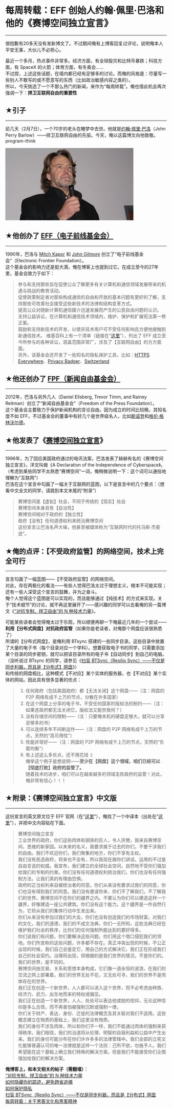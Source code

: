# 每周转载：EFF 创始人约翰·佩里·巴洛和他的《赛博空间独立宣言》 

-----

 很抱歉有20多天没有发新博文了。不过期间俺有上博客回复过评论，说明俺本人平安无事，大伙儿不必担心。  
   
  最近一个多月，热点事件非常多。经济方面，有全球股灾和比特币暴跌；科技方面，有 SpaceX 的火箭；体育方面，有冬奥会......  
 不过捏，上述这些话题，在墙内都已经有足够多的讨论。而俺的风格是：尽量写一些别人不敢写的或不愿意写的东西（比如政治敏感内容之类的）。  
 所以，今天挑选了一个不那么热门的新闻，来作为“每周转载”。俺也借此机会再次强调一下：**捍卫互联网自由的重要性**  
   
   
 ## ★引子
---

  
 前几天（2月7日），一个70岁的老头在睡梦中去世。他就是[约翰·佩里·巴洛](https://en.wikipedia.org/wiki/John_Perry_Barlow)（John Perry Barlow）——捍卫互联网自由的先驱。今天，俺以这篇博文向他致敬。program-think  
   
 ![不见图 请翻墙](images/JNEP0Bc0ProjFwnkXAMXzrY8hWxhiYv0LxwrVclyWhQMw7-RW-BWIAJeFPMVPO2lMxoE0vOaHNbvSi0SkWjVDuByw9PV13NkT3OI91o5ciT3jVbJpYwfw_5uUTieeLYhPmFoCFatH2g)  
 ## ★他创办了 [EFF（电子前线基金会）](https://zh.wikipedia.org/wiki/%E7%94%B5%E5%AD%90%E5%89%8D%E5%93%A8%E5%9F%BA%E9%87%91%E4%BC%9A)
-------------------------------------------------------------------------------------------------------------------

  
 1990年，巴洛与 [Mitch Kapor](https://en.wikipedia.org/wiki/Mitch_Kapor) 和 [John Gilmore](https://en.wikipedia.org/wiki/John_Gilmore_(activist)) 创立了“电子前线基金会”（Electronic Frontier Foundation）。  
 这个基金会的影响力还是挺大滴，俺在博客上也提到过它。在成立至今的27年里，基金会致力于如下：  
 
> 参与和支持那些旨在促使公众了解更多有关计算机和通信领域发展带来的机遇与挑战的教育活动。  
>  促使政策制定者对那些构成通信的自由和开放的基本问题有更好的了解，支持那些可改善社会接受这些新技术的法律和结构变革方式。  
>  提高公众对随新计算机通信媒介迅速发展而产生的公民自由问题的认识。  
>  支持公益诉讼，在计算机和通信技术领域内，维护、保护和扩展宪法第一修正案。  
>  鼓励和支持新技术的开发，以使非技术用户可不受任何影响且方便地接触到新通信技术。 维基百科上有一个清单（链接在“[这里](https://en.wikipedia.org/wiki/List_of_litigation_involving_the_Electronic_Frontier_Foundation)”），列出了 EFF 成立至今所参与的各种诉讼，涵盖范围非常广，涉及了【互联网自由】的方方面面。  
 另外，该基金会还开发了一些知名的隐私保护工具，比如：[HTTPS Everywhere](https://en.wikipedia.org/wiki/HTTPS_Everywhere "HTTPS Everywhere")、[Privacy Badger](https://en.wikipedia.org/wiki/Privacy_Badger "Privacy Badger")、[Switzerland](https://en.wikipedia.org/wiki/Switzerland_(software) "Switzerland (software)")  
   
   
 ## ★他还创办了 [FPF（新闻自由基金会）](https://en.wikipedia.org/wiki/Freedom_of_the_Press_Foundation)
------------------------------------------------------------------------------------

  
 2012年，巴洛与另外几人（Daniel Ellsberg, Trevor Timm, and Rainey Reitman）创立了“新闻自由基金会”（Freedom of the Press Foundation）。  
 这个基金会主要致力于保护新闻机构的言论自由。因为成立的时间比较晚，其知名度不如 EFF。不过基金会的董事中有好几个是世界级名人，比如[斯诺登](https://zh.wikipedia.org/wiki/%E7%88%B1%E5%BE%B7%E5%8D%8E%C2%B7%E6%96%AF%E8%AF%BA%E7%99%BB)和[格伦·格林沃尔德](https://zh.wikipedia.org/wiki/%E8%91%9B%E5%80%AB%C2%B7%E8%91%9B%E6%9E%97%E8%8F%AF%E5%BE%B7)。  
   
   
 ## ★他发表了《[赛博空间独立宣言](https://en.wikipedia.org/wiki/A_Declaration_of_the_Independence_of_Cyberspace)》
------------------------------------------------------------------------------------------------

  
 1996年，为了回应美国政府通过的电讯法案，巴洛发表了赫赫有名的《赛博空间独立宣言》，洋文叫做《A Declaration of the Independence of Cyberspace》。  
 （考虑到某些同学不太熟悉“赛博空间”一词，俺稍微说明一下：这个词可以通俗地理解为“互联网”）  
 巴洛在这个宣言中勾画了一幅关于互联网的蓝图，以下是宣言中的几个要点：（想看中文全文的同学，请跳到本文末尾的“附录”）  
 
> 赛博空间是【虚拟】社会，不同于传统的【现实】社会  
>  赛博空间本身具有【自治性】  
>  赛博空间相对于政府的【独立性】  
>  政府【没有】任何道德权利来统治赛博空间  
 这份宣言让巴洛名声大噪，他甚至被媒体称为“互联网时代的托马斯·杰斐逊”。  
   
   
 ## ★俺的点评：【不受政府监管】的网络空间，技术上完全可行
---------------------------

  
 宣言勾画了一幅蓝图——【不受政府监管】的网络空间。  
 对此，存在两极化的看法——有些人觉得巴洛太过于理想主义，根本不可能实现；还有一些人深受这个宣言的鼓舞，并为之奋斗。  
 俺个人觉得这个蓝图是可以实现的，而且能够通过【纯技术】的方式来实现。关于“技术细节”的讨论，就不再这里展开了——感兴趣的同学可以去看俺的另一篇博文《[“对抗专制、捍卫自由”的 N 种技术力量](https://program-think.blogspot.com/2015/08/Technology-and-Freedom.html)》。  
   
 可能某些读者会觉得俺太过于乐观，所以顺便再聊一下俺最近几年的一个尝试——**利用【分布式网盘】对抗政府监管**（如果你是老读者，对俺那个网盘应该很熟悉了）  
 所谓的【分布式网盘】，是俺利用 BTsync 搭建的一些同步目录。这些目录中放置了大量的电子书（每个目录对应一个学科）。想要获取电子书的同学，只需要添加某个目录的同步密钥，就可以把该目录所有的电子书【自动同步】到自己的电脑。（没听说过 BTsync 的同学，请参见《[扫盲 BTSync（Resilio Sync）——不仅是同步利器，而且是【分布式】网盘](https://program-think.blogspot.com/2015/01/BitTorrent-Sync.html)》）  
 和传统的网盘相比，这种模式【不对应】某个实体的服务器，也【不对应】某个实体的网站。因此具有很多显著的优点：  
 
> 1. 任何政府（包括美国政府）都【无法关闭】这个网盘——（注：网盘的 P2P 网络有成千上万的节点，分散在许多国家）  
>  2. 在这个网盘上分享的电子书，不受任何国家的版权法的制约——（注：如果连政府都无法关闭它，版权法又能奈我何？）  
>  3. 没有存储空间的限制——（注：只要俺本机的硬盘足够大，就可以分享足够多的书）  
>  4. 可以连续多年不间断运作——（注：网盘的 P2P 网络有成千上万的节点，天然的“高可用性”）  
>  5. 性能非常好——（注：网盘的 P2P 网络有成千上万的节点，天然的“负载均衡”）  
>  6. 有上述这么多优点，还不用花钱 :)  
 俺举这个例子是想说明——**至少在【网盘】这个领域，咱们已经可以【彻底打败】政府的监管了。**  
 随着技术的进步，咱们可以在越来越多的领域击败政府的监管！对此，俺非常有信心！！！  
   
   
 ## ★附录：《赛博空间独立宣言》中文版
-----------------

  
 这份宣言的英文原文位于 EFF 官网（在“[这里](https://www.eff.org/cyberspace-independence)”），俺找了一个中译本（出处在“[这里](https://www.douban.com/group/topic/20771202)”），并把中文内容贴在下面。  
 
> 赛博空间独立宣言  
>  工业世界的政府，你们这些肉体和钢铁的巨人，令人厌倦，我来自赛博空间，思维的新家园。以未来的名义，我要求属于过去的你们，不要干涉我们的自由。我们不欢迎你们，我们聚集的地方，你们不享有主权。  
>  我们没有民选政府，将来也不会有，所以我现在跟你们讲话，运用的不过是自由言说的权威。我宣布，我们建立的全球社会空间，自然地不受你们强加给我们的专制的约束。你们没有任何道德权利统治我们，你们也没有任何强制方法，让我们真的有理由恐惧。  
>  政府的正当权利来自被统治者的同意。你们从来没有要求过我们的同意，你们也没有得到我们的同意。我们没有邀请你来，你们不了解我们，不了解我们的世界。赛博空间不在你们的疆界之内。不要认为你们可以建造这样一个疆界，好像建造一座公共建筑。你们没有这个能力。这个疆界是一件自然行为，它将从我们的集体行动中生发出来。  
>  你们从来没有参加过我们的大会，你们也没有创造我们的市场财富。对我们的文化，我们的道德，我们的不成文法典，你们一无所知，这些法典已经在维护我们社会的秩序，比你们的任何强制所能达到的要好得多。  
>  你们说我们有问题，你们要解决这些问题。你们用这个借口侵犯我们的领地。你们所宣称的这些问题，许多都不存在。真正冲突出现的时候，不公正出现的时候，我们自己会鉴定它，用自己的方式解决它。我们正在形成我们自己的社会契约。治理将出现，但根据的是我们世界的情况，不是你们的。我们的世界，是不同的。  
>  赛博空间由交易、关系和思想本身构成，它们像一道永恒的波浪，在我们的交流之网上部署着。我们的世界无处不在，又无处可寻，我们的世界不是肉体存在的世界。  
>  我们正在创造一个新世界，人人都可以进入这个世界，而不必考虑由种族、经济力、武力、出生地而来的特权或偏见。  
>  我们正在创造一个新世界，人人、处处可以表达他或她的信仰，无论这种信仰是多么古怪，而不再害怕被强制沉默或强制一律。  
>  你们关于财产、表达、身份、迁徙的法律概念及其关联对我们不适用。这些概念建立在物质的基础上，我们这里没有物质。  
>  我们的身份不涉及肉体，所以和你们不一样，我们不能通过肉体的强制来获得秩序。我们相信，我们的治道将从伦理、明智的自我利益和公益中产生出来。我们的身份可能分布在你们许许多多的法律管辖中。我们全部的立宪文化能够普遍认可的唯一法律就是这样一个法则：己所不欲，勿施予人。我们希望能在这个基础上确立我们特殊的解决方案。但是我们不能接受你们企图强加给我们的解决方案。  
   
 **俺博客上，和本文相关的帖子（需翻墙）**：  
 [“对抗专制、捍卫自由”的 N 种技术力量](https://program-think.blogspot.com/2015/08/Technology-and-Freedom.html)  
 [如何隐藏你的踪迹，避免跨省追捕](https://program-think.blogspot.com/2010/04/howto-cover-your-tracks-0.html)  
 [如何保护隐私](https://program-think.blogspot.com/2013/06/privacy-protection-0.html)  
 [扫盲 BTSync（Resilio Sync）——不仅是同步利器，而且是【分布式】网盘](https://program-think.blogspot.com/2015/01/BitTorrent-Sync.html)  
 [每周转载：关于黑客文化和黑客精神](https://program-think.blogspot.com/2013/01/weekly-share-37.html) 